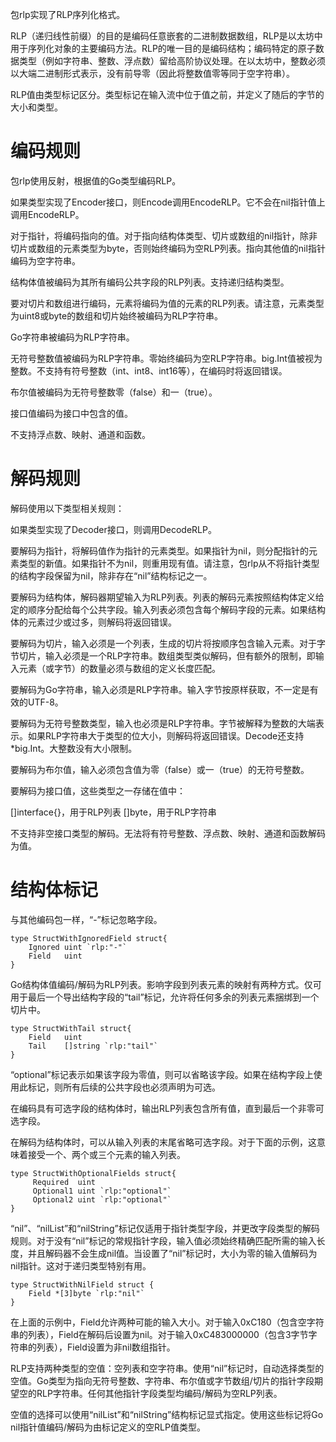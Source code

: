 包rlp实现了RLP序列化格式。

RLP（递归线性前缀）的目的是编码任意嵌套的二进制数据数组，RLP是以太坊中用于序列化对象的主要编码方法。RLP的唯一目的是编码结构；编码特定的原子数据类型（例如字符串、整数、浮点数）留给高阶协议处理。在以太坊中，整数必须以大端二进制形式表示，没有前导零（因此将整数值零等同于空字符串）。

RLP值由类型标记区分。类型标记在输入流中位于值之前，并定义了随后的字节的大小和类型。

# 编码规则

包rlp使用反射，根据值的Go类型编码RLP。

如果类型实现了Encoder接口，则Encode调用EncodeRLP。它不会在nil指针值上调用EncodeRLP。

对于指针，将编码指向的值。对于指向结构体类型、切片或数组的nil指针，除非切片或数组的元素类型为byte，否则始终编码为空RLP列表。指向其他值的nil指针编码为空字符串。

结构体值被编码为其所有编码公共字段的RLP列表。支持递归结构类型。

要对切片和数组进行编码，元素将编码为值的元素的RLP列表。请注意，元素类型为uint8或byte的数组和切片始终被编码为RLP字符串。

Go字符串被编码为RLP字符串。

无符号整数值被编码为RLP字符串。零始终编码为空RLP字符串。big.Int值被视为整数。不支持有符号整数（int、int8、int16等），在编码时将返回错误。

布尔值被编码为无符号整数零（false）和一（true）。

接口值编码为接口中包含的值。

不支持浮点数、映射、通道和函数。

# 解码规则

解码使用以下类型相关规则：

如果类型实现了Decoder接口，则调用DecodeRLP。

要解码为指针，将解码值作为指针的元素类型。如果指针为nil，则分配指针的元素类型的新值。如果指针不为nil，则重用现有值。请注意，包rlp从不将指针类型的结构字段保留为nil，除非存在“nil”结构标记之一。

要解码为结构体，解码器期望输入为RLP列表。列表的解码元素按照结构体定义给定的顺序分配给每个公共字段。输入列表必须包含每个解码字段的元素。如果结构体的元素过少或过多，则解码将返回错误。

要解码为切片，输入必须是一个列表，生成的切片将按顺序包含输入元素。对于字节切片，输入必须是一个RLP字符串。数组类型类似解码，但有额外的限制，即输入元素（或字节）的数量必须与数组的定义长度匹配。

要解码为Go字符串，输入必须是RLP字符串。输入字节按原样获取，不一定是有效的UTF-8。

要解码为无符号整数类型，输入也必须是RLP字符串。字节被解释为整数的大端表示。如果RLP字符串大于类型的位大小，则解码将返回错误。Decode还支持*big.Int。大整数没有大小限制。

要解码为布尔值，输入必须包含值为零（false）或一（true）的无符号整数。

要解码为接口值，这些类型之一存储在值中：

[]interface{}，用于RLP列表
[]byte，用于RLP字符串

不支持非空接口类型的解码。无法将有符号整数、浮点数、映射、通道和函数解码为值。

# 结构体标记

与其他编码包一样，“-”标记忽略字段。

    type StructWithIgnoredField struct{
        Ignored uint `rlp:"-"`
        Field   uint
    }

Go结构体值编码/解码为RLP列表。影响字段到列表元素的映射有两种方式。仅可用于最后一个导出结构字段的“tail”标记，允许将任何多余的列表元素捆绑到一个切片中。

    type StructWithTail struct{
        Field   uint
        Tail    []string `rlp:"tail"`
    }

“optional”标记表示如果该字段为零值，则可以省略该字段。如果在结构字段上使用此标记，则所有后续的公共字段也必须声明为可选。

在编码具有可选字段的结构体时，输出RLP列表包含所有值，直到最后一个非零可选字段。

在解码为结构体时，可以从输入列表的末尾省略可选字段。对于下面的示例，这意味着接受一个、两个或三个元素的输入列表。

    type StructWithOptionalFields struct{
         Required  uint
         Optional1 uint `rlp:"optional"`
         Optional2 uint `rlp:"optional"`
    }

“nil”、“nilList”和“nilString”标记仅适用于指针类型字段，并更改字段类型的解码规则。对于没有“nil”标记的常规指针字段，输入值必须始终精确匹配所需的输入长度，并且解码器不会生成nil值。当设置了“nil”标记时，大小为零的输入值解码为nil指针。这对于递归类型特别有用。

    type StructWithNilField struct {
        Field *[3]byte `rlp:"nil"`
    }

在上面的示例中，Field允许两种可能的输入大小。对于输入0xC180（包含空字符串的列表），Field在解码后设置为nil。对于输入0xC483000000（包含3字节字符串的列表），Field设置为非nil数组指针。

RLP支持两种类型的空值：空列表和空字符串。使用“nil”标记时，自动选择类型的空值。Go类型为指向无符号整数、字符串、布尔值或字节数组/切片的指针字段期望空的RLP字符串。任何其他指针字段类型均编码/解码为空RLP列表。

空值的选择可以使用“nilList”和“nilString”结构标记显式指定。使用这些标记将Go nil指针值编码/解码为由标记定义的空RLP值类型。